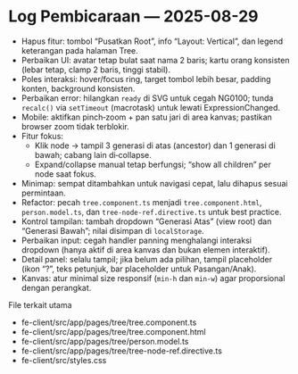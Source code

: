 # Log Pembicaraan — 2025-08-29

- Hapus fitur: tombol “Pusatkan Root”, info “Layout: Vertical”, dan legend keterangan pada halaman Tree.
- Perbaikan UI: avatar tetap bulat saat nama 2 baris; kartu orang konsisten (lebar tetap, clamp 2 baris, tinggi stabil).
- Poles interaksi: hover/focus ring, target tombol lebih besar, padding konten, background konsisten.
- Perbaikan error: hilangkan `ready` di SVG untuk cegah NG0100; tunda `recalc()` via `setTimeout` (macrotask) untuk lewati ExpressionChanged.
- Mobile: aktifkan pinch‑zoom + pan satu jari di area kanvas; pastikan browser zoom tidak terblokir.
- Fitur fokus:
  - Klik node → tampil 3 generasi di atas (ancestor) dan 1 generasi di bawah; cabang lain di‑collapse.
  - Expand/collapse manual tetap berfungsi; “show all children” per node saat fokus.
- Minimap: sempat ditambahkan untuk navigasi cepat, lalu dihapus sesuai permintaan.
- Refactor: pecah `tree.component.ts` menjadi `tree.component.html`, `person.model.ts`, dan `tree-node-ref.directive.ts` untuk best practice.
- Kontrol tampilan: tambah dropdown “Generasi Atas” (view root) dan “Generasi Bawah”; nilai disimpan di `localStorage`.
- Perbaikan input: cegah handler panning menghalangi interaksi dropdown (hanya aktif di area kanvas dan bukan elemen interaktif).
- Detail panel: selalu tampil; jika belum ada pilihan, tampil placeholder (ikon “?”, teks petunjuk, bar placeholder untuk Pasangan/Anak).
- Kanvas: atur minimal size responsif (`min-h` dan `min-w`) agar proporsional dengan perangkat.

File terkait utama
- fe-client/src/app/pages/tree/tree.component.ts
- fe-client/src/app/pages/tree/tree.component.html
- fe-client/src/app/pages/tree/person.model.ts
- fe-client/src/app/pages/tree/tree-node-ref.directive.ts
- fe-client/src/styles.css
